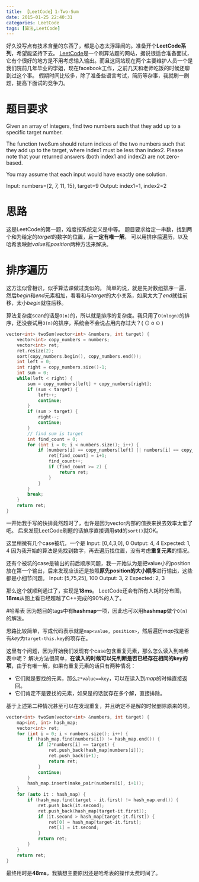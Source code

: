 ```yaml
---
title: 【LeetCode】1-Two-Sum
date: 2015-01-25 22:40:31
categories: LeetCode
tags: [算法,LeetCode]
---
```

好久没写点有技术含量的东西了，都是心态太浮躁闹的。准备开个**LeetCode系列**，希望能坚持下去。
[LeetCode](https://oj.leetcode.com/)是一个刷算法题的网站，据说很适合准备面试，它有个很好的地方是不用考虑输入输出。而且这网站现在两个主要维护人员一个是我们院前几年毕业的学姐，现在facebook工作，之前几天和老师吃饭的时候还聊到过这个事。
假期时间比较多，除了准备些语言考试，简历等杂事，我就刷一刷题，提高下面试的竞争力。
<!-- more -->

# 题目要求
Given an array of integers, find two numbers such that they add up to a specific target number.

The function twoSum should return indices of the two numbers such that they add up to the target, where index1 must be less than index2. Please note that your returned answers (both index1 and index2) are not zero-based.

You may assume that each input would have exactly one solution.

Input: numbers={2, 7, 11, 15}, target=9
Output: index1=1, index2=2

# 思路
这是LeetCode的第一题，难度按系统定义是中等。
题目要求给定一串数，找到两个和为给定的*target*的数字的位置，且**一定有唯一解**。
可以用排序后遍历，以及哈希表映射*value*和*position*两种方法来解决。

# 排序遍历
这方法似曾相识，似乎算法课做过类似的。
简单的说，就是先对数组排序一遍，然后*begin*和*end*元素相加，看看和与*target*的大小关系，如果太大了*end*就往前移，太小*begin*就往后移。

算法复杂度scan的话是`O(n)`的，所以就是排序的复杂度。我只用了`O(nlogn)`的排序，还没尝试用`O(n)`的排序，系统会不会说占用内存过大？( ⊙ o ⊙ )

```C++
vector<int> twoSum(vector<int> &numbers, int target) {
    vector<int> copy_numbers = numbers;
    vector<int> ret;
    ret.resize(2);
    sort(copy_numbers.begin(), copy_numbers.end());
    int left = 0;
    int right = copy_numbers.size()-1;
    int sum = 0;
    while(left < right) {
        sum = copy_numbers[left] + copy_numbers[right];
        if (sum < target) {
            left++;
            continue;
        }
        if (sum > target) {
            right--;
            continue;
        }
        // find sum is target
        int find_count = 0;
        for (int i = 0; i < numbers.size(); i++) {
            if (numbers[i] == copy_numbers[left] || numbers[i] == copy_numbers[right] && find_count < 2) {
                ret[find_count] = i+1;
                find_count++;
                if (find_count >= 2) {
                    return ret;
                }
            }
        }
        break;
    }
    return ret;
}
```
一开始我手写的快排竟然超时了，也许是因为vector内部的值换来换去效率太低了吧。
后来发现LeetCode刷题的话排序直接调用**std**的`sort()`就OK。

这里稍微有几个case被坑，一个是
Input:	[0,4,3,0], 0
Output:	4, 4
Expected:	1, 4
因为我开始的算法是先找到数字，再去遍历找位置，没有考虑**重复元素**的情况。

还有个被坑的case是输出的前后顺序问题，我一开始认为是把value小的position放在第一个输出，后来发现应该还是按照**原先position的大小顺序**进行输出，这些都是小细节问题。
Input:	[5,75,25], 100
Output:	3, 2
Expected:	2, 3

那么这个就顺利通过了，实现是**18ms**。
LeetCode还会有所有人耗时分布图，**18ms**从图上看已经超越了C++完成的90%的人了。

#哈希表
因为题目的tags中有**hashmap**一项，因此也可以用**hashmap**做个`O(n)`的解法。

思路比较简单，写成代码表示就是`map<value, position>`，然后遍历*map*找是否有*key*为`target-this.key`的项存在。

这里有个问题，因为开始我们发现有个case包含重复元素，那么怎么读入到哈希表中呢？
解决方法很简单，**在读入的时候可以先判断是否已经存在相同的key的项**，由于有唯一解，如果有重复元素的话只有两种情况：
* 它们就是要找的元素，那么`2*value==key`，可以在读入到*map*的时候直接返回。
* 它们肯定不是要找的元素，如果是的话就存在多个解，直接排除。

基于上述第二种情况甚至可以在发现重复，并且确定不是解的时候删除原来的项。

```C++
vector<int> twoSum(vector<int> &numbers, int target) {
    map<int, int> hash_map;
    vector<int> ret;
    for (int i = 0; i < numbers.size(); i++) {
        if (hash_map.find(numbers[i]) != hash_map.end()) {
            if (2*numbers[i] == target) {
                ret.push_back(hash_map[numbers[i]]);
                ret.push_back(i+1);
                return ret;
            }
            continue;
        }
        hash_map.insert(make_pair(numbers[i], i+1));
    }
    for (auto it : hash_map) {
        if (hash_map.find(target - it.first) != hash_map.end()) {
            ret.push_back(it.second);
            ret.push_back(hash_map[target-it.first]);
            if (it.second > hash_map[target-it.first]) {
                ret[0] = hash_map[target-it.first];
                ret[1] = it.second;
            }
            return ret;
        }
    }
    return ret;
}
```

最终用时是**48ms**，我猜想主要原因还是哈希表的操作太费时间了。
